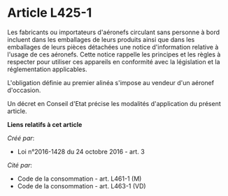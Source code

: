 # Article L425-1

Les fabricants ou importateurs d'aéronefs circulant sans personne à bord incluent dans les emballages de leurs produits ainsi
que dans les emballages de leurs pièces détachées une notice d'information relative à l'usage de ces aéronefs. Cette notice
rappelle les principes et les règles à respecter pour utiliser ces appareils en conformité avec la législation et la
réglementation applicables. 

L'obligation définie au premier alinéa s'impose au vendeur d'un aéronef d'occasion. 

Un décret en Conseil d'Etat précise les modalités d'application du présent article.

**Liens relatifs à cet article**

_Créé par_:

  - Loi n°2016-1428 du 24 octobre 2016 - art. 3

_Cité par_:

  - Code de la consommation - art. L461-1 (M)
  - Code de la consommation - art. L463-1 (VD)
